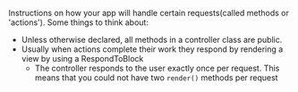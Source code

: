 Instructions on how your app will handle certain requests(called methods or 'actions'). Some things to think about:  

* Unless otherwise declared, all methods in a controller class are public.
* Usually when actions complete their work they respond by rendering a view by using a RespondToBlock
  * The controller responds to the user exactly once per request.
    This means that you could not have two `render()` methods per request